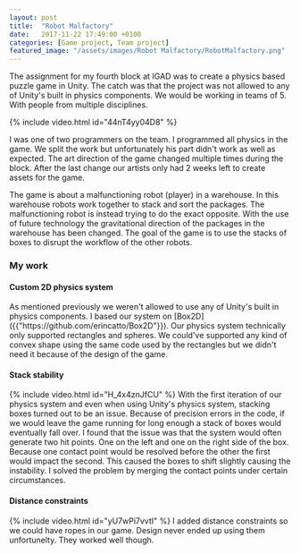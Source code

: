 ```yaml
---
layout: post
title:  "Robot Malfactory"
date:   2017-11-22 17:49:00 +0100
categories: [Game project, Team project]
featured_image: "/assets/images/Robot Malfactory/RobotMalfactory.png"
---
```

The assignment for my fourth block at IGAD was to create a physics based puzzle game in Unity. The catch was that the project was not allowed to any of Unity's built in physics components. We would be working in teams of 5. With people from multiple disciplines.

<!--more-->
{% include video.html id="44nT4yy04D8" %}

I was one of two programmers on the team. I programmed all physics in the game. We split the work but unfortunately his part didn't work as well as expected. The art direction of the game changed multiple times during the block. After the last change our artists only had 2 weeks left to create assets for the game.

The game is about a malfunctioning robot (player) in a warehouse. In this warehouse robots work together to stack and sort the packages. The malfunctioning robot is instead trying to do the exact opposite. With the use of future technology the gravitational direction of the packages in the warehouse has been changed. The goal of the game is to use the stacks of boxes to disrupt the workflow of the other robots.

<h3>My work</h3>
<h4>Custom 2D physics system</h4>
As mentioned previously we weren't allowed to use any of Unity's built in physics components. I based our system on [Box2D]({{"https://github.com/erincatto/Box2D"}}). Our physics system technically only supported rectangles and spheres. We could've supported any kind of convex shape using the same code used by the rectangles but we didn't need it because of the design of the game.

<h4>Stack stability</h4>
{% include video.html id="H_4x4znJfCU" %}
With the first iteration of our physics system and even when using Unity's physics system, stacking boxes turned out to be an issue. Because of precision errors in the code, if we would leave the game running for long enough a stack of boxes would eventually fall over. I found that the issue was that the system would often generate two hit points. One on the left and one on the right side of the box. Because one contact point would be resolved before the other the first would impact the second. This caused the boxes to shift slightly causing the instability. I solved the problem by merging the contact points under certain circumstances.

<h4>Distance constraints</h4>
{% include video.html id="yU7wPi7vvtI" %}
I added distance constraints so we could have ropes in our game. Design never ended up using them unfortunelty. They worked well though.
